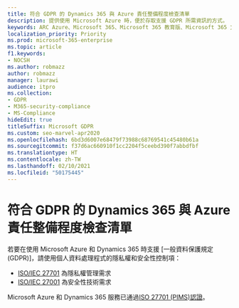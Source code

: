 ```yaml
---
title: 符合 GDPR 的 Dynamics 365 與 Azure 責任整備程度檢查清單
description: 提供使用 Microsoft Azure 時，便於存取支援 GDPR 所需資訊的方式。
keywords: ARC Azure、Microsoft 365、Microsoft 365 教育版、Microsoft 365 文件、GDPR
localization_priority: Priority
ms.prod: microsoft-365-enterprise
ms.topic: article
f1.keywords:
- NOCSH
ms.author: robmazz
author: robmazz
manager: laurawi
audience: itpro
ms.collection:
- GDPR
- M365-security-compliance
- MS-Compliance
hideEdit: true
titleSuffix: Microsoft GDPR
ms.custom: seo-marvel-apr2020
ms.openlocfilehash: 6bd3d6007e68479f73988c68769541c45480b61a
ms.sourcegitcommit: f37d6ac660910f1cc2204f5ceebd390f7abbdfbf
ms.translationtype: HT
ms.contentlocale: zh-TW
ms.lasthandoff: 02/10/2021
ms.locfileid: "50175445"
---
```

# <a name="azure-and-dynamics-365-accountability-readiness-checklist-for-the-gdpr"></a>符合 GDPR 的 Dynamics 365 與 Azure 責任整備程度檢查清單

若要在使用 Microsoft Azure 和 Dynamics 365 時支援 [一般資料保護規定 (GDPR)]，請使用個人資料處理程式的隱私權和安全性控制項：

- [ISO/IEC 27701](https://shop.bsigroup.com/ProductDetail?pid=000000000030351736) 為隱私權管理需求
- [ISO/IEC 27001](https://shop.bsigroup.com/ProductDetail?pid=000000000030347472) 為安全性技術需求

Microsoft Azure 和 Dynamics 365 服務已通過[ISO 27701 (PIMS)](offering-iso-27701.md)[認證](https://servicetrust.microsoft.com/ViewPage/MSComplianceGuideV3?command=Download&downloadType=Document&downloadId=00af6c3e-7f3e-4e0d-8b0e-79f45ef2cef1&tab=7027ead0-3d6b-11e9-b9e1-290b1eb4cdeb&docTab=7027ead0-3d6b-11e9-b9e1-290b1eb4cdeb_ISO_Reports)。

